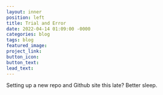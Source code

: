 ```yaml
---
layout: inner
position: left
title: Trial and Error
date: 2022-04-14 01:09:00 -0000
categories: blog
tags: blog
featured_image: 
project_link: 
button_icon: 
button_text: 
lead_text: 
---
```

Setting up a new repo and Github site this late? Better sleep.
